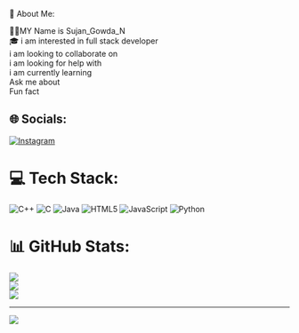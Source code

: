 💫 About Me: 

👨‍🎓MY Name is Sujan_Gowda_N                          
🎓 i am interested in full stack developer <br>   i am looking to collaborate on <br>     i am looking for help with<br>     i am currently learning <br>     Ask me about <br>     Fun fact <br>


## 🌐 Socials:
[![Instagram](https://img.shields.io/badge/Instagram-%23E4405F.svg?logo=Instagram&logoColor=white)](https://instagram.com/https://www.instagram.com/__sujan._.gowda__143?igsh=cmNpNHE4NW50M21x) 

# 💻 Tech Stack:
![C++](https://img.shields.io/badge/c++-%2300599C.svg?style=flat&logo=c%2B%2B&logoColor=white) ![C](https://img.shields.io/badge/c-%2300599C.svg?style=flat&logo=c&logoColor=white) ![Java](https://img.shields.io/badge/java-%23ED8B00.svg?style=flat&logo=openjdk&logoColor=white) ![HTML5](https://img.shields.io/badge/html5-%23E34F26.svg?style=flat&logo=html5&logoColor=white) ![JavaScript](https://img.shields.io/badge/javascript-%23323330.svg?style=flat&logo=javascript&logoColor=%23F7DF1E) ![Python](https://img.shields.io/badge/python-3670A0?style=flat&logo=python&logoColor=ffdd54)
# 📊 GitHub Stats:
![](https://github-readme-stats.vercel.app/api?username=sujangihub&theme=vue-dark&hide_border=false&include_all_commits=true&count_private=true)<br/>
![](https://github-readme-streak-stats.herokuapp.com/?user=sujangihub&theme=vue-dark&hide_border=false)<br/>
![](https://github-readme-stats.vercel.app/api/top-langs/?username=sujangihub&theme=vue-dark&hide_border=false&include_all_commits=true&count_private=true&layout=compact)

---
[![](https://visitcount.itsvg.in/api?id=sujangihub&icon=0&color=0)](https://visitcount.itsvg.in)

<!-- Proudly created with GPRM ( https://gprm.itsvg.in ) -->
